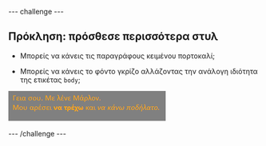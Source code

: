 --- challenge ---

## Πρόκληση: πρόσθεσε περισσότερα στυλ

+ Μπορείς να κάνεις τις παραγράφους κειμένου πορτοκαλί;

+ Μπορείς να κάνεις το φόντο γκρίζο αλλάζοντας την ανάλογη ιδιότητα της ετικέτας `body`;

![screenshot](images/birthday-more-style.png)

--- /challenge ---